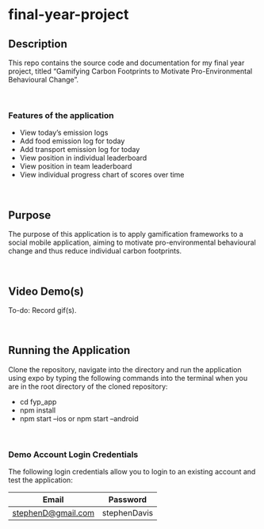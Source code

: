 # final-year-project

## Description

This repo contains the source code and documentation for my final year project, titled “Gamifying Carbon Footprints to Motivate Pro-Environmental Behavioural Change”.

&nbsp;

### Features of the application

- View today’s emission logs
- Add food emission log for today
- Add transport emission log for today
- View position in individual leaderboard
- View position in team leaderboard
- View individual progress chart of scores over time

&nbsp;

## Purpose

The purpose of this application is to apply gamification frameworks to a social mobile application, aiming to motivate pro-environmental behavioural change and thus reduce individual carbon footprints.

&nbsp;

## Video Demo(s)

To-do: Record gif(s).

&nbsp;

## Running the Application

Clone the repository, navigate into the directory and run the application using expo by typing the following commands into the terminal when you are in the root directory of the cloned repository:

- cd fyp_app
- npm install
- npm start –ios or npm start –android

&nbsp;

### Demo Account Login Credentials

The following login credentials allow you to login to an existing account and test the application:

| Email              | Password     |
| ------------------ | ------------ |
| stephenD@gmail.com | stephenDavis |
